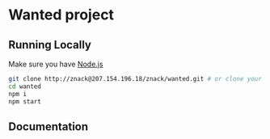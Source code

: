 # Wanted project


## Running Locally

Make sure you have [Node.js](http://nodejs.org/)

```sh
git clone http://znack@207.154.196.18/znack/wanted.git # or clone your own fork
cd wanted
npm i
npm start
```

## Documentation

